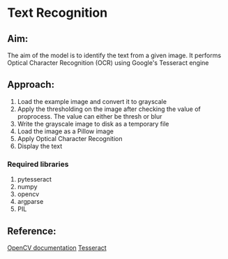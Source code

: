 # Text Recognition

## Aim:
The aim of the model is to identify the text from a given image. It performs Optical Character Recognition (OCR) using Google's Tesseract engine



## Approach:
1. Load the example image and convert it to grayscale
2. Apply the thresholding on the image after checking the value of proprocess. The value can either be thresh or blur 
3. Write the grayscale image to disk as a temporary file
4. Load the image as a Pillow image
5. Apply Optical Character Recognition 
6. Display the text 


### Required libraries

1. pytesseract
2. numpy 
3. opencv
4. argparse
5. PIL


## Reference:

[OpenCV documentation](https://docs.opencv.org/3.2.0/db/d7b/group__datasets__tr.html)
[Tesseract ](https://github.com/tesseract-ocr/tesseract)



